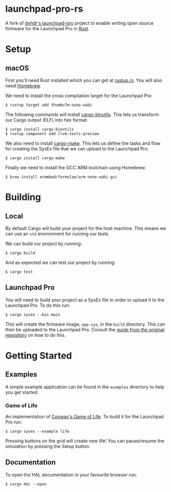 # launchpad-pro-rs

A fork of [dvhdr's launchpad-pro](https://github.com/dvhdr/launchpad-pro) project to enable writing open source firmware for the Launchpad Pro in [Rust](https://www.rust-lang.org/).

# Setup

## macOS
First you'll need Rust installed which you can get at [rustup.rs](https://rustup.rs/). You will also need [Homebrew](https://brew.sh/).

We need to install the cross compilation target for the Launchpad Pro:
```
$ rustup target add thumbv7m-none-eabi
```

The following commands will install [cargo-binutils](https://github.com/rust-embedded/cargo-binutils). This lets us transform our Cargo output (ELF) into hex format.
```
$ cargo install cargo-binutils
$ rustup component add llvm-tools-preview
```

We also need to install [cargo-make](https://github.com/sagiegurari/cargo-make). This lets us define the tasks and flow for creating the SysEx file that we can upload to the Launchpad Pro.
```
$ cargo install cargo-make
```

Finally we need to install the GCC ARM toolchain using Homebrew.
```
$ brew install armmbed/formulae/arm-none-eabi-gcc
```

# Building

## Local

By default Cargo will build your project for the host machine. This means we can use an `std` environment for running our tests.

We can build our project by running:

```
$ cargo build
```

And as expected we can test our project by running: 

```
$ cargo test
```

## Launchpad Pro

You will need to build your project as a SysEx file in order to upload it to the Launchpad Pro. To do this run:

```console
$ cargo sysex --bin main
```

This will create the firmware image, `app.syx`, in the `build` directory. This can then be uploaded to the Launchpad Pro. Consult the [guide from the original repository](https://github.com/dvhdr/launchpad-pro#uploading-to-a-launchpad-pro) on how to do this.

# Getting Started

## Examples

A simple example application can be found in the `examples` directory to help you get started.

### Game of Life

An implementation of [Conway's Game of Life](https://en.wikipedia.org/wiki/Conway%27s_Game_of_Life). To build it for the Launchpad Pro run:

```
$ cargo sysex --example life
```

Pressing buttons on the grid will create new life! You can pause/resume the simulation by pressing the Setup button.

## Documentation

To open the HAL documentation in your favourite browser run:

```
$ cargo doc --open
```
